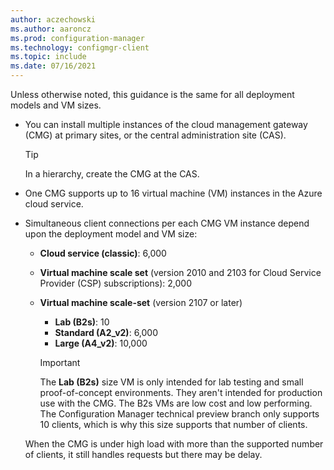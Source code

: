 ```yaml
---
author: aczechowski
ms.author: aaroncz
ms.prod: configuration-manager
ms.technology: configmgr-client
ms.topic: include
ms.date: 07/16/2021
---
```


Unless otherwise noted, this guidance is the same for all deployment models and VM sizes.

- You can install multiple instances of the cloud management gateway (CMG) at primary sites, or the central administration site (CAS).

    > [!TIP]
    > In a hierarchy, create the CMG at the CAS.

- One CMG supports up to 16 virtual machine (VM) instances in the Azure cloud service.

- Simultaneous client connections per each CMG VM instance depend upon the deployment model and VM size:

  - **Cloud service (classic)**: 6,000

  - **Virtual machine scale set** (version 2010 and 2103 for Cloud Service Provider (CSP) subscriptions): 2,000

  - **Virtual machine scale-set** (version 2107 or later)<!-- 3555749 -->

    - **Lab (B2s)**: 10
    - **Standard (A2_v2)**: 6,000
    - **Large (A4_v2)**: 10,000

    > [!IMPORTANT]
    > The **Lab (B2s)** size VM is only intended for lab testing and small proof-of-concept environments. They aren't intended for production use with the CMG. The B2s VMs are low cost and low performing. The Configuration Manager technical preview branch only supports 10 clients, which is why this size supports that number of clients.

  When the CMG is under high load with more than the supported number of clients, it still handles requests but there may be delay.
